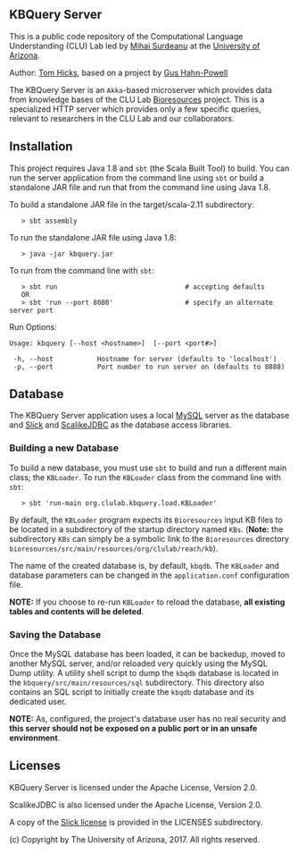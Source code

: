 ## KBQuery Server

This is a public code repository of the Computational Language Understanding (CLU) Lab
led by [Mihai Surdeanu](http://surdeanu.info/mihai/) at the
[University of Arizona](http://www.arizona.edu).

Author: [Tom Hicks](https://github.com/hickst), based on a project by
[Gus Hahn-Powell](https://github.com/myedibleenso)

The KBQuery Server is an `Akka`-based microserver which provides data from knowledge bases
of the CLU Lab [Bioresources](https://github.com/clulab/bioresources) project. This is a
specialized HTTP server which provides only a few specific queries, relevant to
researchers in the CLU Lab and our collaborators.


## Installation

This project requires Java 1.8 and `sbt` (the Scala Built Tool) to build. You can run
the server application from the command line using `sbt` or build a standalone JAR
file and run that from the command line using Java 1.8.

To build a standalone JAR file in the target/scala-2.11 subdirectory:

```
   > sbt assembly
```

To run the standalone JAR file using Java 1.8:

```
   > java -jar kbquery.jar
```

To run from the command line with `sbt`:

```
   > sbt run                                # accepting defaults
   OR
   > sbt 'run --port 8080'                  # specify an alternate server port
```

Run Options:

```
Usage: kbquery [--host <hostname>]  [--port <port#>]

 -h, --host           Hostname for server (defaults to 'localhost')
 -p, --port           Port number to run server on (defaults to 8888)
```


## Database

The KBQuery Server application uses a local [MySQL](http://mysql.org/) server
as the database and [Slick](http://slick.lightbend.com/) and
[ScalikeJDBC](http://scalikejdbc.org/) as the database access libraries.


### Building a new Database

To build a new database, you must use `sbt` to build and run a different main
class; the `KBLoader`. To run the `KBLoader` class from the command line with `sbt`:

```
   > sbt 'run-main org.clulab.kbquery.load.KBLoader'

```

By default, the `KBLoader` program expects its `Bioresources` input KB files to
be located in a subdirectory of the startup directory named `KBs`. (__Note:__ the
subdirectory `KBs` can simply be a symbolic link to the `Bioresources` directory
`bioresources/src/main/resources/org/clulab/reach/kb`).

The name of the created database is, by default, `kbqdb`. The `KBLoader` and
database parameters can be changed in the `application.conf` configuration file.

**NOTE:** If you choose to re-run `KBLoader` to reload the database, **all
existing tables and contents will be deleted**.


### Saving the Database

Once the MySQL database has been loaded, it can be backedup, moved to another
MySQL server, and/or reloaded very quickly using the MySQL Dump utility.
A utility shell script to dump the `kbqdb` database is located in the
`kbquery/src/main/resources/sql` subdirectory. This directory also contains an
SQL script to initially create the `kbqdb` database and its dedicated user.

**NOTE:** As, configured, the project's database user has no real security and
**this server should not be exposed on a public port or in an unsafe environment**.


## Licenses

KBQuery Server is licensed under the Apache License, Version 2.0.

ScalikeJDBC is also licensed under the Apache License, Version 2.0.

A copy of the [Slick license](https://github.com/slick/slick/blob/master/LICENSE.txt)
is provided in the LICENSES subdirectory.

(c) Copyright by The University of Arizona, 2017. All rights reserved.
